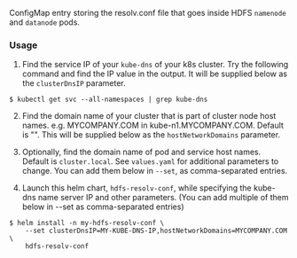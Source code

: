 ConfigMap entry storing the resolv.conf file that goes inside HDFS `namenode`
and `datanode` pods.

### Usage

  1. Find the service IP of your `kube-dns` of your k8s cluster.
     Try the following command and find the IP value in the output.
     It will be supplied below as the `clusterDnsIP` parameter.

  ```
  $ kubectl get svc --all-namespaces | grep kube-dns
  ```

  2. Find the domain name of your cluster that is part of
     cluster node host names. e.g. MYCOMPANY.COM in kube-n1.MYCOMPANY.COM.
     Default is "".  This will be supplied below as
     the `hostNetworkDomains` parameter.

  3. Optionally, find the domain name of pod and service host names.
     Default is `cluster.local`. See `values.yaml`
     for additional parameters to change. You can add them below in `--set`,
     as comma-separated entries.

  4. Launch this helm chart, `hdfs-resolv-conf`, while specifying
     the kube-dns name server IP and other parameters. (You can add multiple
     of them below in --set as comma-separated entries)

  ```
  $ helm install -n my-hdfs-resolv-conf \
      --set clusterDnsIP=MY-KUBE-DNS-IP,hostNetworkDomains=MYCOMPANY.COM  \
      hdfs-resolv-conf
  ```
